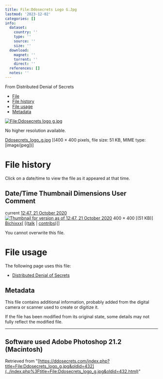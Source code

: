 ```yaml
---
title: File:Ddosecrets Logo G.Jpg
lastmod: '2023-12-02'
categories: []
info:
  dataset:
    country: ''
    type: ''
    source: ''
    size: ''
  download:
    magnet: ''
    torrent: ''
    direct: ''
  references: []
  notes: ''
---
```




From Distributed Denial of Secrets

- [File](./File:Ddosecrets_logo_g.jpg.html#file)
- [File history](./File:Ddosecrets_logo_g.jpg.html#filehistory)
- [File usage](./File:Ddosecrets_logo_g.jpg.html#filelinks)
- [Metadata](./File:Ddosecrets_logo_g.jpg.html#metadata)

[![File:Ddosecrets logo
g.jpg](../images/2/25/Ddosecrets_logo_g.jpg%3F20201021124750)](../images/2/25/Ddosecrets_logo_g.jpg)

No higher resolution available.

[Ddosecrets_logo_g.jpg](../images/2/25/Ddosecrets_logo_g.jpg "Ddosecrets logo g.jpg")
‎[(400 × 400 pixels, file size: 51 KB, MIME type:
[image/jpeg])]

# File history

Click on a date/time to view the file as it appeared at that time.

Date/Time Thumbnail Dimensions User Comment
---
current [12:47, 21 October 2020](../images/2/25/Ddosecrets_logo_g.jpg) [![Thumbnail for version as of 12:47, 21 October 2020](../images/thumb/2/25/Ddosecrets_logo_g.jpg/120px-Ddosecrets_logo_g.jpg%3F20201021124750)](../images/2/25/Ddosecrets_logo_g.jpg) 400 × 400 [(51 KB)] [Bichixxx](../index.php%3Ftitle=User:Bichixxx&action=edit&redlink=1.html "User:Bichixxx (page does not exist)")[ [([talk](../index.php%3Ftitle=User_talk:Bichixxx&action=edit&redlink=1.html "User talk:Bichixxx (page does not exist)") | [contribs](./Special:Contributions/Bichixxx.html "Special:Contributions/Bichixxx"))]]

You cannot overwrite this file.

# File usage

The following page uses this file:

- [Distributed Denial of
Secrets](../index.php.html "Distributed Denial of Secrets")

## Metadata

This file contains additional information, probably added from the
digital camera or scanner used to create or digitize it.

If the file has been modified from its original state, some details may
not fully reflect the modified file.

---
Software used Adobe Photoshop 21.2 (Macintosh)
---

Retrieved from
"[https://ddosecrets.com/index.php?title=File:Ddosecrets_logo_g.jpg&oldid=432](../index.php%3Ftitle=File:Ddosecrets_logo_g.jpg&oldid=432.html)"

